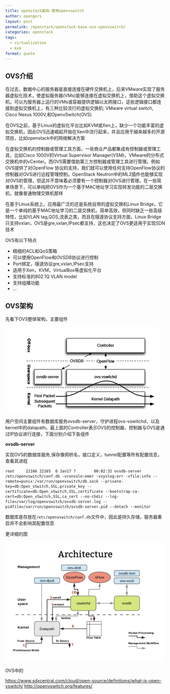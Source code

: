 ```yaml
---
title: openstack基础-使用openvswitch
author: opengers
layout: post
permalink: /openstack/openstack-base-use-openvswitch/
categories: openstack
tags:
  - virtualization
  - kvm
format: quote
---
```


## OVS介绍     

在过去，数据中心的服务器是直接连接在硬件交换机上，后来VMware实现了服务器虚拟化技术，使虚拟服务器(VMs)能够连接在虚拟交换机上，借助这个虚拟交换机，可以为服务器上运行的VMs或容器提供逻辑以太网接口，这些逻辑接口都连接到虚拟交换机上，有三种比较流行的虚拟交换机: VMware virtual switch, Cisco Nexus 1000V,和OpenvSwitch(OVS)   

在OVS之前，基于Linux的虚拟化平台比如KVM或Xen上，缺少一个功能丰富的虚拟交换机，因此OVS迅速崛起开始在Xen中流行起来，并且应用于越来越多的开源项目，比如openstack中的网络解决方案  

在虚拟交换机的控制器或管理工具方面，一些商业产品都集成有控制器或管理工具，比如Cisco 1000V的Virtual Supervisor Manager(VSM)，VMware的分布式交换机中的vCenter。而OVS需要借助第三方控制器或管理工具进行管理。例如OVS提供了对OpenFlow 协议的支持，我们就可以使用任何支持OpenFlow协议的控制器对OVS进行远程管理控制。OpenStack Neutron中的ML2插件也能够实现对OVS的管理，但这并不意味着必须要有一个控制器对OVS进行管理，在一些简单场景下，可以单纯把OVS作为一个基于MAC地址学习实现转发功能的二层交换机，就像普通物理交换机那样    

在基于Linux系统上，应用最广泛的还是系统自带的虚拟交换机Linux Bridge，它是一个单纯的基于MAC地址学习的二层交换机，简单高效，但同时缺乏一些高级特性，比如VLAN tag,QOS,流表之类，而且在隧道协议支持方面，Linux Bridge只支持vxlan，OVS是gre,vxlan,IPsec都支持，这也决定了OVS更适用于实现SDN技术   

OVS有以下特点   

- 精细的ACL和QoS策略
- 可以使用OpenFlow和OVSDB协议进行控制  
- Port绑定，隧道协议gre,vxlan,IPsec支持
- 适用于Xen，KVM，VirtualBox等虚拟化平台
- 支持标准的802.1Q VLAN model
- 支持组播功能
- ...
   

## OVS架构    

先看下OVS整体架构，主要组件       

![ovs1](/images/openstack/openstack-use-openvswitch/openvswitch-arch.png)   

用户空间主要组件有数据库服务ovsdb-server，守护进程ovs-vswitchd，以及kernel中的datapath。最上面的Controller表示OVS的控制器，控制器与OVS是通过IP协议进行连接，下面分别介绍下各组件  

**ovsdb-server**  

实现OVS的数据库服务,保存像网桥名，接口定义，tunnel配置等所有配置信息，查看其进程   

``` shell 
root     22166 22165  0 Jan17 ?        00:02:32 ovsdb-server /etc/openvswitch/conf.db -vconsole:emer -vsyslog:err -vfile:info --remote=punix:/var/run/openvswitch/db.sock --private-key=db:Open_vSwitch,SSL,private_key --certificate=db:Open_vSwitch,SSL,certificate --bootstrap-ca-cert=db:Open_vSwitch,SSL,ca_cert --no-chdir --log-file=/var/log/openvswitch/ovsdb-server.log --pidfile=/var/run/openvswitch/ovsdb-server.pid --detach --monitor
```

数据库是存放在`/etc/openvswitch/conf.db`文件中，因此是持久存储，服务器重启并不会影响其配置信息  

更详细的图   

![ovs1](/images/openstack/openstack-use-openvswitch/openvswitch-details.png)  

OVS中的


















https://www.sdxcentral.com/cloud/open-source/definitions/what-is-open-vswitch/
http://openvswitch.org/features/
